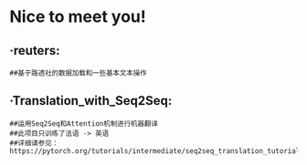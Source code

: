 # Nice to meet you!
## ·reuters:
    ##基于路透社的数据加载和一些基本文本操作
## ·Translation_with_Seq2Seq:
    ##运用Seq2Seq和Attention机制进行机器翻译
    ##此项目只训练了法语 -> 英语
    ##详细请参见：https://pytorch.org/tutorials/intermediate/seq2seq_translation_tutorial.html
